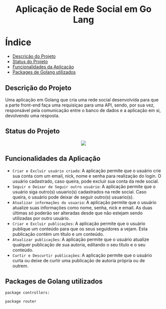 <h1 align="center"> Aplicação de Rede Social em Go Lang </h1>

# Índice
* [Descrição do Projeto](#descrição-do-projeto)
* [Status do Projeto](#status-do-projeto)
* [Funcionalidades da Aplicação](#funcionalidades-da-aplicação)
* [Packages de Golang utilizados](#packages-de-golang-utilizados)

## Descrição do Projeto
Uma aplicação em Golang que cria uma rede social desenvolvida para que a parte front-end faça uma requisiçao para uma API, sendo, por sua vez, responsável pela comunicação entre o banco de dados e a aplicação em si, devolvendo uma resposta.
## Status do Projeto
<p align="center">
<img src="https://img.shields.io/badge/status-Desenvolvido-green"/>
</p>

## Funcionalidades da Aplicação
- `Criar e Excluir usuário criado`: A aplicação permite que o usuário crie sua conta com um email, nick, nome e senha para realização do login. O usuário cadastrado, caso queira, pode excluir sua conta da rede social.
- `Seguir e Deixar de Seguir outro usuário`: A aplicação permite que o usuário siga outro(s) usuario(s) cadastrados na rede social. Caso queira, o usuário pode deixar de seguir outro(s) usuario(s).
- `Atualizar informações do usuario`: A aplicação permite que o usuário atualize suas informações como nome, senha, nick e email. As duas últimas só poderão ser alteradas desde que não estejam sendo utilizadas por outro usuário.
- `Criar e Excluir publicações`: A aplicação permite que o usuário publique um conteúdo para que os seus seguidores a vejam. Esta publicação contém um título e um conteúdo.
- `Atualizar publicações`: A aplicação permite que o usuário atualize qualquer publicação de sua autoria, editando o seu título e o seu conteúdo.
- `Curtir e Descurtir publicações`: A aplicação permite que o usuário curta ou deixe de curtir uma publicação de autoria própria ou de outrem.

## Packages de Golang utilizados
`package controllers:`

`package router`

